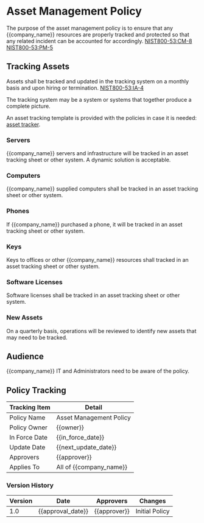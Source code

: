 # Asset Management Policy

The purpose of the asset management policy is to ensure that any {{company_name}} resources are properly tracked and protected so that any related incident can be accounted for accordingly.  [NIST800-53:CM-8](https://nvd.nist.gov/800-53/Rev4/control/CM-8)
[NIST800-53:PM-5](https://nvd.nist.gov/800-53/Rev4/control/PM-5)

## Tracking Assets

Assets shall be tracked and updated in the tracking system on a monthly basis and upon hiring or termination. [NIST800-53:IA-4](https://nvd.nist.gov/800-53/Rev4/control/IA-4)

The tracking system may be a system or systems that together produce a complete picture.  

An asset tracking template is provided with the policies in case it is needed: [asset tracker](../materials/asset_tracker.csv).

### Servers

{{company_name}} servers and infrastructure will be tracked in an asset tracking sheet or other system. A dynamic solution is acceptable.

### Computers

{{company_name}} supplied computers shall be tracked in an asset tracking sheet or other system.

### Phones

If {{company_name}} purchased a phone, it will be tracked in an asset tracking sheet or other system.

### Keys

Keys to offices or other {{company_name}} resources shall tracked in an asset tracking sheet or other system.

### Software Licenses

Software licenses shall be tracked in an asset tracking sheet or other system.

### New Assets

On a quarterly basis, operations will be reviewed to identify new assets that may need to be tracked.

## Audience

{{company_name}} IT and Administrators need to be aware of the policy.

## Policy Tracking

| Tracking Item   | Detail |
|-----------------|--------|
| Policy Name     | Asset Management Policy |
| Policy Owner    | {{owner}}  |
| In Force Date   | {{in_force_date}} |
| Update Date     | {{next_update_date}} |
| Approvers       | {{approver}} |
| Applies To      | All of {{company_name}} |

### Version History

| Version | Date | Approvers | Changes |
|--|--|--|--|
| 1.0 | {{approval_date}} | {{approver}} | Initial Policy |